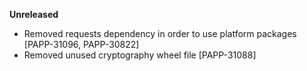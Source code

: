**Unreleased**
* Removed requests dependency in order to use platform packages [PAPP-31096, PAPP-30822]
* Removed unused cryptography wheel file [PAPP-31088] 
